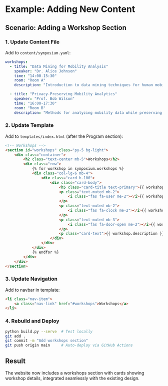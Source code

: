# Example: Adding New Content

## Scenario: Adding a Workshop Section

### 1. Update Content File
Add to `content/symposium.yaml`:

```yaml
workshops:
  - title: "Data Mining for Mobility Analysis"
    speaker: "Dr. Alice Johnson"
    time: "14:00-15:30"
    room: "Room A"
    description: "Introduction to data mining techniques for human mobility data"

  - title: "Privacy-Preserving Mobility Analytics"
    speaker: "Prof. Bob Wilson"
    time: "16:00-17:30" 
    room: "Room B"
    description: "Methods for analyzing mobility data while preserving privacy"
```

### 2. Update Template
Add to `templates/index.html` (after the Program section):

```html
<!-- Workshops -->
<section id="workshops" class="py-5 bg-light">
    <div class="container">
        <h2 class="text-center mb-5">Workshops</h2>
        <div class="row">
            {% for workshop in symposium.workshops %}
            <div class="col-lg-6 mb-4">
                <div class="card h-100">
                    <div class="card-body">
                        <h5 class="card-title text-primary">{{ workshop.title }}</h5>
                        <p class="text-muted mb-2">
                            <i class="fas fa-user me-2"></i>{{ workshop.speaker }}
                        </p>
                        <p class="text-muted mb-2">
                            <i class="fas fa-clock me-2"></i>{{ workshop.time }}
                        </p>
                        <p class="text-muted mb-3">
                            <i class="fas fa-door-open me-2"></i>{{ workshop.room }}
                        </p>
                        <p class="card-text">{{ workshop.description }}</p>
                    </div>
                </div>
            </div>
            {% endfor %}
        </div>
    </div>
</section>
```

### 3. Update Navigation
Add to navbar in template:
```html
<li class="nav-item">
    <a class="nav-link" href="#workshops">Workshops</a>
</li>
```

### 4. Rebuild and Deploy
```bash
python build.py --serve  # Test locally
git add .
git commit -m "Add workshops section"
git push origin main     # Auto-deploy via GitHub Actions
```

## Result
The website now includes a workshops section with cards showing workshop details, integrated seamlessly with the existing design.
